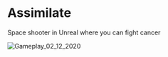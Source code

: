 # Assimilate
Space shooter in Unreal where you can fight cancer

![Gameplay_02_12_2020](https://user-images.githubusercontent.com/22080463/187018615-61f15f98-bac5-4c58-8440-efc2dbdbfa7a.png)
